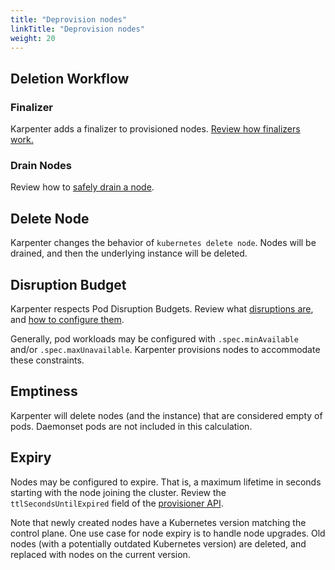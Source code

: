 ```yaml
---
title: "Deprovision nodes"
linkTitle: "Deprovision nodes"
weight: 20
---
```



## Deletion Workflow

### Finalizer

Karpenter adds a finalizer to provisioned nodes. [Review how finalizers work.](https://kubernetes.io/docs/concepts/overview/working-with-objects/finalizers/#how-finalizers-work) 

### Drain Nodes

Review how to [safely drain a node](https://kubernetes.io/docs/tasks/administer-cluster/safely-drain-node/).

## Delete Node

Karpenter changes the behavior of `kubernetes delete node`. Nodes will be drained, and then the underlying instance will be deleted.

## Disruption Budget

Karpenter respects Pod Disruption Budgets. Review what [disruptions are](https://kubernetes.io/docs/concepts/workloads/pods/disruptions/), and [how to configure them](https://kubernetes.io/docs/tasks/run-application/configure-pdb/).

Generally, pod workloads may be configured with `.spec.minAvailable` and/or `.spec.maxUnavailable`. Karpenter provisions nodes to accommodate these constraints. 

## Emptiness

Karpenter will delete nodes (and the instance) that are considered empty of pods. Daemonset pods are not included in this calculation. 

## Expiry

Nodes may be configured to expire. That is, a maximum lifetime in seconds starting with the node joining the cluster. Review the `ttlSecondsUntilExpired` field of the [provisioner API](../provisioner-crd.md).

Note that newly created nodes have a Kubernetes version matching the control plane. One use case for node expiry is to handle node upgrades. Old nodes (with a potentially outdated Kubernetes version) are deleted, and replaced with nodes on the current version. 

